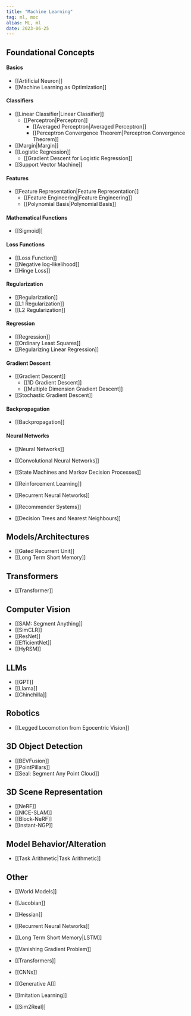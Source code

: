 ```yaml
---
title: "Machine Learning"
tag: ml, moc
alias: ML, ml
date: 2023-06-25
---
```

## Foundational Concepts

#### Basics
- [[Artificial Neuron]]
- [[Machine Learning as Optimization]]

#### Classifiers
- [[Linear Classifier|Linear Classifier]]
	- [[Perceptron|Perceptron]]
		- [[Averaged Perceptron|Averaged Perceptron]]
		- [[Perceptron Convergence Theorem|Perceptron Convergence Theorem]]
- [[Margin|Margin]]
- [[Logistic Regression]]
	- [[Gradient Descent for Logistic Regression]]
- [[Support Vector Machine]]

#### Features
- [[Feature Representation|Feature Representation]]
	- [[Feature Engineering|Feature Engineering]]
	- [[Polynomial Basis|Polynomial Basis]]

#### Mathematical Functions
- [[Sigmoid]]

#### Loss Functions
- [[Loss Function]]
- [[Negative log-likelihood]]
- [[Hinge Loss]]

#### Regularization
- [[Regularization]]
- [[L1 Regularization]]
- [[L2 Regularization]]

#### Regression
- [[Regression]]
- [[Ordinary Least Squares]]
- [[Regularizing Linear Regression]]

#### Gradient Descent
- [[Gradient Descent]]
	- [[1D Gradient Descent]]
	- [[Multiple Dimension Gradient Descent]]
- [[Stochastic Gradient Descent]]

#### Backpropagation
- [[Backpropagation]]

#### Neural Networks
- [[Neural Networks]]

- [[Convolutional Neural Networks]]

- [[State Machines and Markov Decision Processes]]

- [[Reinforcement Learning]]

- [[Recurrent Neural Networks]]

- [[Recommender Systems]]

- [[Decision Trees and Nearest Neighbours]]

## Models/Architectures
- [[Gated Recurrent Unit]]
- [[Long Term Short Memory]]
## Transformers
- [[Transformer]]
## Computer Vision
- [[SAM: Segment Anything]]
- [[SimCLR]]
- [[ResNet]]
- [[EfficientNet]]
- [[HyRSM]]

## LLMs
- [[GPT]]
- [[Llama]]
- [[Chinchilla]]

## Robotics
- [[Legged Locomotion from Egocentric Vision]]

## 3D Object Detection
- [[BEVFusion]]
- [[PointPillars]]
- [[Seal: Segment Any Point Cloud]]

## 3D Scene Representation
- [[NeRF]]
- [[NICE-SLAM]]
- [[Block-NeRF]]
- [[Instant-NGP]]

## Model Behavior/Alteration
- [[Task Arithmetic|Task Arithmetic]]

## Other
- [[World Models]]


- [[Jacobian]]
- [[Hessian]]

- [[Recurrent Neural Networks]]
- [[Long Term Short Memory|LSTM]]
- [[Vanishing Gradient Problem]]
- [[Transformers]]

- [[CNNs]]
- [[Generative AI]]
- [[Imitation Learning]]
- [[Sim2Real]]